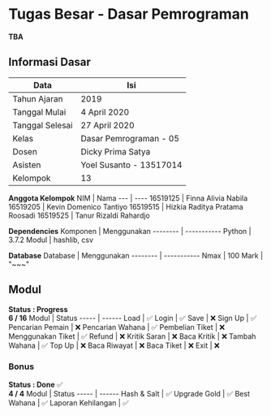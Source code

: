 # Tugas Besar - Dasar Pemrograman
**TBA**

## Informasi Dasar
Data | Isi
---- | ---
Tahun Ajaran    | 2019
Tanggal Mulai   | 4 April 2020
Tanggal Selesai | 27 April 2020
Kelas           | Dasar Pemrograman - 05
Dosen           | Dicky Prima Satya
Asisten         | Yoel Susanto - 13517014
Kelompok        | 13


**Anggota Kelompok**
NIM      | Nama
---      | ----
16519125 | Finna Alivia Nabila
16519205 | Kevin Domenico Tantiyo
16519515 | Hizkia Raditya Pratama Roosadi
16519525 | Tanur Rizaldi Rahardjo


**Dependencies**
Komponen | Menggunakan
-------- | -----------
Python   | 3.7.2
Modul    | hashlib, csv

**Database**
Database | Menggunakan
-------- | -----------
Nmax     | 100
Mark     | "\~\~\~"


## Modul
**Status : Progress** \
**6 / 16**
Modul | Status
----- | ------
Load               | :white_check_mark:
Login              | :white_check_mark:
Save               | :x:
Sign Up            | :white_check_mark:
Pencarian Pemain   | :x:
Pencarian Wahana   | :white_check_mark:
Pembelian Tiket    | :x:
Menggunakan Tiket  | :white_check_mark:
Refund             | :x:
Kritik Saran       | :x:
Baca Kritik        | :x:
Tambah Wahana      | :white_check_mark:
Top Up             | :x:
Baca Riwayat       | :x: 
Baca Tiket         | :x:
Exit               | :x: 

### Bonus
**Status : Done** :white_check_mark: \
**4 / 4**
Modul | Status
----- | ------
Hash & Salt        | :white_check_mark:
Upgrade Gold       | :white_check_mark:
Best Wahana        | :white_check_mark:
Laporan Kehilangan | :white_check_mark:
